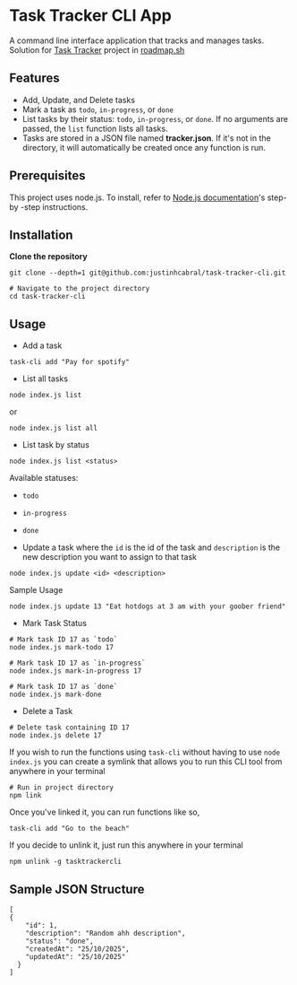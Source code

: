 # Task Tracker CLI App

A command line interface application that tracks and manages tasks. Solution for [Task Tracker](https://roadmap.sh/projects/task-tracker) project in [roadmap.sh](https://roadmap.sh/)

## Features

- Add, Update, and Delete tasks
- Mark a task as `todo`, `in-progress`, or `done`
- List tasks by their status: `todo`, `in-progress`, or `done`. If no arguments are passed, the `list` function lists all tasks.
- Tasks are stored in a JSON file named **tracker.json**. If it's not in the directory, it will automatically be created once any function is run.

## Prerequisites

This project uses node.js. To install, refer to [Node.js documentation](https://nodejs.org/en/download)'s step-by -step instructions.

## Installation

**Clone the repository**

```
git clone --depth=1 git@github.com:justinhcabral/task-tracker-cli.git

# Navigate to the project directory
cd task-tracker-cli
```

## Usage

- Add a task

```
task-cli add "Pay for spotify"
```

- List all tasks

```
node index.js list
```

or

```
node index.js list all
```

- List task by status

```
node index.js list <status>
```

Available statuses:

- `todo`
- `in-progress`
- `done`

- Update a task where the `id` is the id of the task and `description` is the new description you want to assign to that task

```
node index.js update <id> <description>
```

Sample Usage

```
node index.js update 13 "Eat hotdogs at 3 am with your goober friend"
```

- Mark Task Status

```
# Mark task ID 17 as `todo`
node index.js mark-todo 17

# Mark task ID 17 as `in-progress`
node index.js mark-in-progress 17

# Mark task ID 17 as `done`
node index.js mark-done
```

- Delete a Task

```
# Delete task containing ID 17
node index.js delete 17
```

If you wish to run the functions using `task-cli` without having to use `node index.js` you can create a symlink that allows you to run this CLI tool from anywhere in your terminal

```
# Run in project directory
npm link
```

Once you've linked it, you can run functions like so,

```
task-cli add "Go to the beach"
```

If you decide to unlink it, just run this anywhere in your terminal

```
npm unlink -g tasktrackercli
```

## Sample JSON Structure

```
[
{
    "id": 1,
    "description": "Random ahh description",
    "status": "done",
    "createdAt": "25/10/2025",
    "updatedAt": "25/10/2025"
  }
]
```
